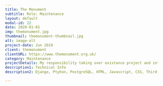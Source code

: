 ```yaml
---
title: The Monument
subtitle: Role: Maintenance 
layout: default
modal-id: 22
date: 2020-01-01
img: themonument.jpg
thumbnail: themonument-thumbnail.jpg
alt: image-alt
project-date: Jun 2019
client: themonument
clientURL: https://www.themonument.org.uk/
category: Maintenance
projectDetails: My responsibility taking over existance project and integration new features. 
description1: Technical Info
description2: Django, Ptyhon, PostgreSQL, HTML, Javascript, CSS, Third Party Libraries(Bootstrap, Datatable JQuery, Form Validation), Git, SSH, Jenkins

---
```

